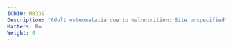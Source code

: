 ```yaml
---
ICD10: M8339
Description: "Adult osteomalacia due to malnutrition: Site unspecified"
Matters: No
Weight: 0
---
```

